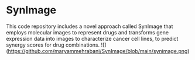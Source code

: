 # SynImage
This code repository includes a novel approach called SynImage that employs molecular images to represent drugs and transforms gene expression data into images to characterize cancer cell lines, to predict synergy scores for drug combinations.
![] (https://github.com/maryammehrabani/SynImage/blob/main/synimage.png)

